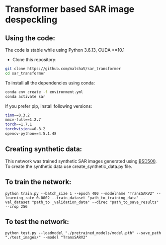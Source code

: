 # Transformer based SAR image despeckling


## Using the code:

The code is stable while using Python 3.6.13, CUDA >=10.1

- Clone this repository:
```bash
git clone https://github.com/malshaV/sar_transformer
cd sar_transformer
```

To install all the dependencies using conda:

```bash
conda env create -f environment.yml
conda activate sar
```

If you prefer pip, install following versions:

```bash
timm==0.3.2
mmcv-full==1.2.7
torch==1.7.1
torchvision==0.8.2
opencv-python==4.5.1.48
```


## Creating synthetic data:
This network was trained synthetic SAR images generated using [BSD500](https://www2.eecs.berkeley.edu/Research/Projects/CS/vision/bsds/). To create the synthetic data use create_synthetic_data.py file.

## To  train the network:

```   
python train.py --batch_size 1 --epoch 400 --modelname "TransSARV2" --learning_rate 0.0002 --train_dataset "path_to_training_data" --val_dataset "path_to _validation_data" --direc "path_to_save_results" --crop 256
```

## To test the network:

```   
python test.py --loadmodel "./pretrained_models/model.pth" --save_path "./test_images/" --model "TransSARV2"
```


